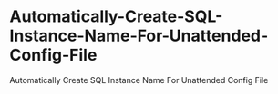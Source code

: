 # Automatically-Create-SQL-Instance-Name-For-Unattended-Config-File
Automatically Create SQL Instance Name For Unattended Config File
